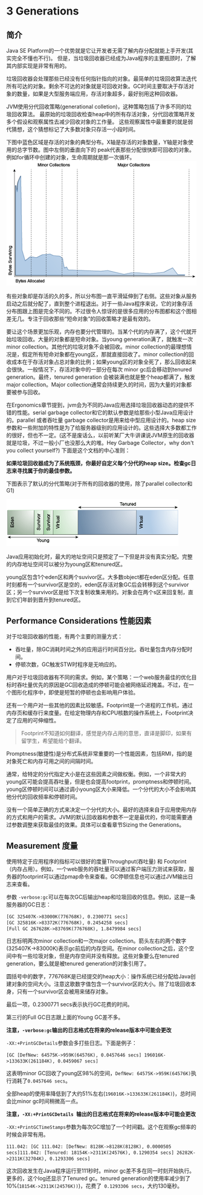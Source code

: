 # 3 Generations

## 简介
Java SE Platform的一个优势就是它让开发者无需了解内存分配就能上手开发(其实完全不懂也不行)。
但是，当垃圾回收器已经成为Java程序的主要瓶颈时，了解其内部实现是非常有用的。

垃圾回收器会处理那些已经没有任何指针指向的对象。最简单的垃圾回收算法迭代所有可达的对象。剩余不可达的对象就是可回收对象。GC时间主要取决于存活对象的数量，如果是大型服务端应用，存活对象超多，最好别用这种回收器。

JVM使用分代回收策略(generational colletion)，这种策略包括了许多不同的垃圾回收算法。
最原始的垃圾回收检查heap中的所有存活对象，分代回收策略开发多个假设和观察属性去减少回收对象的工作量。
这些观察属性中最重要的就是弱代猜想，这个猜想标记了大多数对象只存活一小段时间。

下图中蓝色区域是存活的对象的典型分布。X轴是存活的对象数量，Y轴是对象使用的总字节数。图中左侧的垂直向下的
peak代表那些分配很快即可回收的对象。例如for循环中创建的对象，生命周期就是那一次循环。
![3-1-typical-distruibution-for-lifetimes-of-objects](3-1-typical-distruibution-for-lifetimes-of-objects.png)

有些对象却是存活的久的多，所以分布图一直平滑延伸到了右侧。这些对象从服务启动之后就分配了，直到整个进程退出。对于一些Java程序来说，它的对象存活分布图跟上图是完全不同的。不过很令人惊讶的是很多应用的分布图都和这个图相差无几。专注于回收那些“短命对象”的回收策略才是最有效的。

要让这个场景更加乐观，内存也要分代管理的。当某个代的内存满了，这个代就开始垃圾回收。大量的对象都是短命对象。当young generation满了，就触发一次minor collection。其他代的垃圾对象不会被回收。minor collection的最理想情况是，假定所有短命对象都在young区，那就直接回收了。minor collection的回收成本在于存活对象占总对象的比例；如果young区的对象全死了，那么回收起来会很快。一般情况下，存活对象中的一部分在每次
minor gc后会移动到tenured generation。最终，tenured generation 会被装满也就是整个heap都满了，触发major collection。Major collection通常会持续更久的时间，因为大量的对象都要被参与回收。

在Ergonomics章节提到，jvm会为不同的Java应用选择垃圾回收器动态的提供不错的性能。serial garbage collector和它的默认参数是给那些小型Java应用设计的。parallel 或者吞吐量 garbage collector是用来给中型应用设计的。heap size参数和一些附加的特性是为了给服务器级别的应用设计的。这些选择大多数都工作的很好，但也不一定。(这不是废话么，以前听某厂大牛讲课说JVM原生的回收器就是垃圾，不过一般小厂也没那么大的堆。Hey Garbage Collector，why don't you collect yourself?)
下面是这个文档的中心准则：

**如果垃圾回收器成为了系统瓶颈，你最好自定义每个分代的heap size。检查gc日志来寻找属于你的最佳参数。**

下图表示了默认的分代策略(对于所有的回收器的使用，除了parallel collector和G1)

![3-2-default-arrangement-of-generations,-except-for-parallel-collector-and-g1](3-2-default-arrangement-of-generations,-except-for-parallel-collector-and-g1.png)

Java应用初始化时，最大的地址空间只是预定了一下但是并没有真实分配。完整的内存地址空间可以被分为young区和tenured区。

young区包含1个eden区和两个suvivor区。大多数object都在eden区分配。任意时刻都有一个survivor区是空的，eden区存活对象GC后会转移到这个survivor区；另一个survivor区是给下次复制收集来用的。对象会在两个s区来回复制，直到它们年龄到晋升到tenured区。

## Performance Considerations 性能因素
对于垃圾回收器的性能，有两个主要的测量方式：
* 吞吐量，除GC消耗时间之外的应用运行时间百分比。吞吐量包含内存分配时间。
* 停顿次数，GC触发STW时程序是无响应的。

用户对于垃圾回收器有不同的需求。例如，某个策略：一个web服务最佳的优化目标时吞吐量优先的原因是GC回收造成的停顿可能会被网络延迟掩盖。不过，在一个图形化程序中，即使是短暂的停顿也会影响用户体验。

还有一个用户对一些其他的因素比较敏感。Footprint是一个进程的工作机，通过内存页和缓存行来度量。在给定物理内存和CPU核数的操作系统上，Footprint决定了应用的可伸缩性。
>Footprint不知道如何翻译，感觉是内存占用的意思，直译是脚印，如果有留学生，希望能给个翻译。

Promptness(敏捷性)是分布式系统非常重要的一个性能因素，包括RMI，指的是对象死亡和内存可用之间的间隔时间。

通常，给特定的分代指定大小是在这些因素之间做权衡。例如，一个非常大的young区可能会提高吞吐量，但是也会提高footprint，promptness和停顿时间。young区停顿时间可以通过调小young区大小来降低。一个分代的大小不会影响其他分代的回收频率和停顿时间。

没有一个简单正确的方式来决定一个分代的大小。最好的选择来自于应用使用内存的方式和用户的需求。JVM的默认回收器和参数不一定是最优的，你可能需要通过参数调整来获取最佳的效果。具体可以查看章节Sizing the Generations。

## Measurement 度量

使用特定于应用程序的指标可以很好的度量Throughput(吞吐量) 和 Footprint（内存占用）。例如，一个web服务的吞吐量可以通过客户端压力测试来获取，服务器的footprint可以通过pmap命令来查看。GC停顿信息也可以通过JVM输出日志来查看。

参数 `-verbose:gc`可以在每次GC后输出heap和垃圾回收的信息。例如，这是一条服务器的GC日志：
```
[GC 325407K->83000K(776768K), 0.2300771 secs]
[GC 325816K->83372K(776768K), 0.2454258 secs]
[Full GC 267628K->83769K(776768K), 1.8479984 secs]
```

日志标明两次minor collection和一次major collection。箭头左右的两个数字(325407K->83000K)表示gc前后的内存空间。在minor collection之后，这个空间中有一些垃圾对象，但是内存空间并没有释放。这些对象要么在tenured generation，要么就是被tenured generation的对象引用了。

圆括号中的数字，776768K是已经提交的heap大小：操作系统已经分配给Java创建对象的空间大小。注意这歌数字值包含一个survivor区的大小。除了垃圾回收本身，只有一个survivor区会被用来储存对象。

最后一项，0.2300771 secs表示执行GC花费的时间。

第三行的Full GC日志跟上面的Young GC差不多。

**注意，`-verbose:gc`输出的日志格式在将来的release版本中可能会更改**

`-XX:+PrintGCDetails`参数会多打些日志。下面是例子：
```
[GC [DefNew: 64575K->959K(64576K), 0.0457646 secs] 196016K->133633K(261184K), 0.0459067 secs]
```

这表明minor GC回收了young区98%的空间，`DefNew: 64575K->959K(64576K)`执行消耗了`0.0457646 secs`。


全部heap的使用率降低到了大约51%左右(`196016K->133633K(261184K)`)，总时间会比minor gc时间稍微高一点。

**注意，`-XX:+PrintGCDetails `输出的日志格式在将来的release版本中可能会更改**

`-XX:+PrintGCTimeStamps`参数为每次GC增加了一个时间戳。这个在观察gc频率的时候会非常有用。
```
111.042: [GC 111.042: [DefNew: 8128K->8128K(8128K), 0.0000505 secs]111.042: [Tenured: 18154K->2311K(24576K), 0.1290354 secs] 26282K->2311K(32704K), 0.1293306 secs]

```

这次回收发生在Java程序运行至111秒时。minor gc差不多在同一时刻开始执行。更多的，这个log还显示了Tenured gc。tenured generation的使用率减少到了10%(`18154K->2311K(24576K))`)，花费了` 0.1293306 secs`，大约130毫秒。